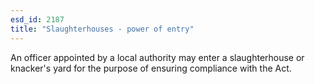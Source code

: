 ```yaml
---
esd_id: 2187
title: "Slaughterhouses - power of entry"
---
```


An officer appointed by a local authority may enter a slaughterhouse or knacker's yard for the purpose of ensuring compliance with the Act.

